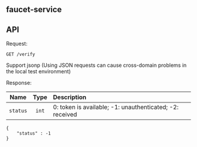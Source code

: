 ## faucet-service

## API

Request:

`GET /verify` 

Support jsonp (Using JSON requests can cause cross-domain problems in the local test environment)

Response:

| Name   |      Type      |  Description |
|----------|:-------------:|:------|
| `status` |  `int` | 0: token is available; -1: unauthenticated; -2: received  |

```
{
    "status" : -1
}
```
